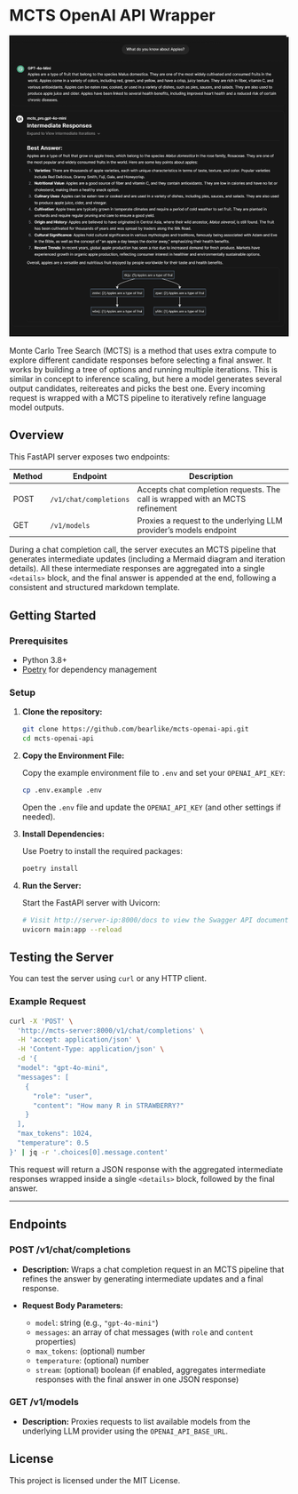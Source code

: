 # MCTS OpenAI API Wrapper

![Comparison of Response](docs/screenshot_1.png)

Monte Carlo Tree Search (MCTS) is a method that uses extra compute to explore different candidate responses before selecting a final answer. It works by building a tree of options and running multiple iterations. This is similar in concept to inference scaling, but here a model generates several output candidates, reitereates and picks the best one. Every incoming request is wrapped with a MCTS pipeline to iteratively refine language model outputs.

## Overview

This FastAPI server exposes two endpoints:

| Method | Endpoint               | Description                                                                   |
|--------|------------------------|-------------------------------------------------------------------------------|
| POST   | `/v1/chat/completions` | Accepts chat completion requests. The call is wrapped with an MCTS refinement |
| GET    | `/v1/models`           | Proxies a request to the underlying LLM provider’s models endpoint             |

During a chat completion call, the server executes an MCTS pipeline that generates intermediate updates (including a Mermaid diagram and iteration details). All these intermediate responses are aggregated into a single `<details>` block, and the final answer is appended at the end, following a consistent and structured markdown template.

## Getting Started

### Prerequisites

- Python 3.8+
- [Poetry](https://python-poetry.org) for dependency management

### Setup

1. **Clone the repository:**

   ```bash
   git clone https://github.com/bearlike/mcts-openai-api.git
   cd mcts-openai-api
   ```

2. **Copy the Environment File:**

   Copy the example environment file to `.env` and set your `OPENAI_API_KEY`:

   ```bash
   cp .env.example .env
   ```

   Open the `.env` file and update the `OPENAI_API_KEY` (and other settings if needed).

3. **Install Dependencies:**

   Use Poetry to install the required packages:

   ```bash
   poetry install
   ```

4. **Run the Server:**

   Start the FastAPI server with Uvicorn:

   ```bash
   # Visit http://server-ip:8000/docs to view the Swagger API documentation
   uvicorn main:app --reload
   ```

## Testing the Server

You can test the server using `curl` or any HTTP client.

### Example Request

```bash
curl -X 'POST' \
  'http://mcts-server:8000/v1/chat/completions' \
  -H 'accept: application/json' \
  -H 'Content-Type: application/json' \
  -d '{
  "model": "gpt-4o-mini",
  "messages": [
    {
      "role": "user",
      "content": "How many R in STRAWBERRY?"
    }
  ],
  "max_tokens": 1024,
  "temperature": 0.5
}' | jq -r '.choices[0].message.content'
```

This request will return a JSON response with the aggregated intermediate responses wrapped inside a single `<details>` block, followed by the final answer.

---

## Endpoints

### POST /v1/chat/completions

- **Description:**
  Wraps a chat completion request in an MCTS pipeline that refines the answer by generating intermediate updates and a final response.

- **Request Body Parameters:**

    - `model`: string (e.g., `"gpt-4o-mini"`)
    - `messages`: an array of chat messages (with `role` and `content` properties)
    - `max_tokens`: (optional) number
    - `temperature`: (optional) number
    - `stream`: (optional) boolean (if enabled, aggregates intermediate responses with the final answer in one JSON response)

### GET /v1/models

- **Description:**
  Proxies requests to list available models from the underlying LLM provider using the `OPENAI_API_BASE_URL`.

## License

This project is licensed under the MIT License.
